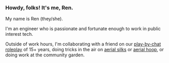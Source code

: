 ### Howdy, folks! It's me, Ren.


<!--
**ralren/ralren** is a ✨ _special_ ✨ repository because its `README.md` (this file) appears on your GitHub profile.

Here are some ideas to get you started:

- 🔭 I’m currently working on ...
- 🌱 I’m currently learning ...
- 👯 I’m looking to collaborate on ...
- 🤔 I’m looking for help with ...
- 💬 Ask me about ...
- 📫 How to reach me: ...
- 😄 Pronouns: ...
- ⚡ Fun fact: ...
-->

My name is Ren (they/she).

I'm an engineer who is passionate and fortunate enough to work in public interest tech. 

Outside of work hours, I'm collaborating with a friend on our [play-by-chat roleplay](https://en.wikipedia.org/wiki/Play-by-post_role-playing_game) of 15+ years, doing tricks in the air on [aerial silks](https://en.wikipedia.org/wiki/Aerial_silk) or [aerial hoop](https://en.wikipedia.org/wiki/Aerial_hoop), or doing work at the community garden.

